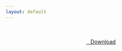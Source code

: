 ```yaml
---
layout: default
---
```


<br />

<br />

<center>
<a href="https://drive.google.com/uc?authuser=0&id=1OkgSorhdtK6Ainb7kzyBvBC3ZSpRAJTL&export=download" class="hbt"><i class="fa fa-chevron-down" aria-hidden="true"></i>&nbsp; &nbsp;Download</a>
</center><br />

<br />

